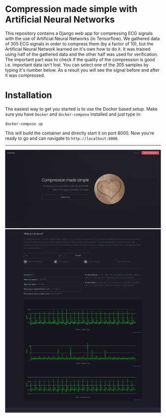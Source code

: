 # Compression made simple with Artificial Neural Networks

This repository contains a Django web app for compressing ECG signals with the use of Artificial Neural Networks
(in Tensorflow). We gathered data of 305 ECG signals in order to compress them (by a factor of 10), but the Artificial
Neural Network learned on it's own how to do it. It was trained using half of the gathered data and the other half
was used for verification. The important part was to check if the quality of the compression is good i.e. important
data isn't lost. You can select one of the 305 samples by typing it's number below. As a result you will see the 
signal before and after it was compressed.

# Installation

The easiest way to get you started is to use the Docker based setup. Make sure you have `Docker` and `docker-compose`
installed and just type in:

```
docker-compose up
```

This will build the container and directly start it on port 8000. Now you're ready to go and can navigate to
`http://localhost:8000`.

---

![alt text](images/home.png "Home")
![alt text](images/compress.png "Compress")
